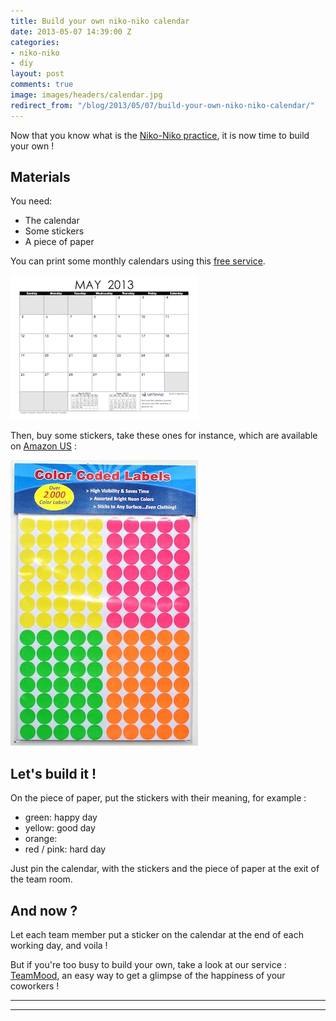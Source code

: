 ```yaml
---
title: Build your own niko-niko calendar
date: 2013-05-07 14:39:00 Z
categories:
- niko-niko
- diy
layout: post
comments: true
image: images/headers/calendar.jpg
redirect_from: "/blog/2013/05/07/build-your-own-niko-niko-calendar/"
---
```


Now that you know what is the [Niko-Niko practice](http://blog.teammood.com/blog/2013/04/21/what-is-the-niko-niko/), it is now time to build your own !

<!--More-->

## Materials

You need:

* The calendar
* Some stickers
* A piece of paper

You can print some monthly calendars using this [free service](http://www.vertex42.com/calendars/printable-calendars.html).

<a href="http://www.vertex42.com/calendars/printable-calendars.html"><img src="/images/posts/printable-calendar.png" alt="Printable calendar"></a>


Then, buy some stickers, take these ones for instance, which are available on [Amazon US](http://www.amazon.com/Color-Coding-Labels-Inches-Stickers/dp/B00DRGXBIM/) :

<img src="/images/posts/stickers.jpg" alt="Stickers">

## Let's build it !

On the piece of paper, put the stickers with their meaning, for example :

* green: happy day
* yellow: good day
* orange: 
* red / pink: hard day

Just pin the calendar, with the stickers and the piece of paper at the exit of the team room.

## And now ?

Let each team member put a sticker on the calendar at the end of each working day, and voila !

But if you're too busy to build your own, take a look at our service : [TeamMood](http://www.teammood.com/en/Niko-Niko/), an easy way to get a glimpse of the happiness of your coworkers !

<hr/>
<div class="wishpond-campaign" data-wishpond-id="2520447" data-wishpond-href="https://embedded.wishpondpages.com/lp/2520447/"></div>
<hr/>